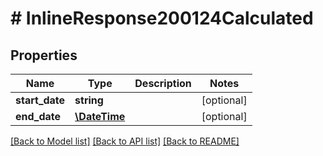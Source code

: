 # # InlineResponse200124Calculated

## Properties

Name | Type | Description | Notes
------------ | ------------- | ------------- | -------------
**start_date** | **string** |  | [optional]
**end_date** | [**\DateTime**](\DateTime.md) |  | [optional]

[[Back to Model list]](../../README.md#models) [[Back to API list]](../../README.md#endpoints) [[Back to README]](../../README.md)
